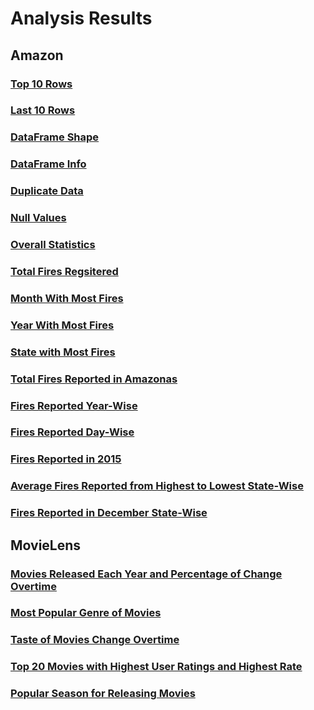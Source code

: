 
# Analysis Results
## Amazon
### [Top 10 Rows](https://github.com/pywen1004/SA2_ARAGO-SANTIAGO/blob/d318c2860b625ff4fa7f39c5f1e6eaff59312f17/top_10_rows_output.md)
### [Last 10 Rows](https://github.com/pywen1004/SA2_ARAGO-SANTIAGO/blob/d318c2860b625ff4fa7f39c5f1e6eaff59312f17/top_10_last_rows_output.md)
### [DataFrame Shape](https://github.com/pywen1004/SA2_ARAGO-SANTIAGO/blob/d318c2860b625ff4fa7f39c5f1e6eaff59312f17/amazon_df_shape.md)
### [DataFrame Info](https://github.com/pywen1004/SA2_ARAGO-SANTIAGO/blob/d318c2860b625ff4fa7f39c5f1e6eaff59312f17/dataset_info.md)
### [Duplicate Data](https://github.com/pywen1004/SA2_ARAGO-SANTIAGO/blob/d318c2860b625ff4fa7f39c5f1e6eaff59312f17/duplicate_data_info.md)
### [Null Values](https://github.com/pywen1004/SA2_ARAGO-SANTIAGO/blob/d318c2860b625ff4fa7f39c5f1e6eaff59312f17/null_values_info.md)
### [Overall Statistics](https://github.com/pywen1004/SA2_ARAGO-SANTIAGO/blob/d318c2860b625ff4fa7f39c5f1e6eaff59312f17/overall_statistics.md)
### [Total Fires Regsitered](https://github.com/pywen1004/SA2_ARAGO-SANTIAGO/blob/d318c2860b625ff4fa7f39c5f1e6eaff59312f17/total_fires.md)
### [Month With Most Fires](https://github.com/pywen1004/SA2_ARAGO-SANTIAGO/blob/d318c2860b625ff4fa7f39c5f1e6eaff59312f17/month_most_fires.md)
### [Year With Most Fires](https://github.com/pywen1004/SA2_ARAGO-SANTIAGO/blob/d318c2860b625ff4fa7f39c5f1e6eaff59312f17/year_most_fires.md)
### [State with Most Fires](https://github.com/pywen1004/SA2_ARAGO-SANTIAGO/blob/d318c2860b625ff4fa7f39c5f1e6eaff59312f17/state_most_fires.md)
### [Total Fires Reported in Amazonas](https://github.com/pywen1004/SA2_ARAGO-SANTIAGO/blob/d318c2860b625ff4fa7f39c5f1e6eaff59312f17/total_fires_amazon.md)
### [Fires Reported Year-Wise](https://github.com/pywen1004/SA2_ARAGO-SANTIAGO/blob/d318c2860b625ff4fa7f39c5f1e6eaff59312f17/yearly_fires_amazonas.md)
### [Fires Reported Day-Wise](https://github.com/pywen1004/SA2_ARAGO-SANTIAGO/blob/d318c2860b625ff4fa7f39c5f1e6eaff59312f17/daily_fires_amazonas.md)
### [Fires Reported in 2015](https://github.com/pywen1004/SA2_ARAGO-SANTIAGO/blob/d318c2860b625ff4fa7f39c5f1e6eaff59312f17/total_fires_2015_amazonas.md)
### [Average Fires Reported from Highest to Lowest State-Wise](https://github.com/pywen1004/SA2_ARAGO-SANTIAGO/blob/d318c2860b625ff4fa7f39c5f1e6eaff59312f17/avg_fires_statewise.md)
### [Fires Reported in December State-Wise](https://github.com/pywen1004/SA2_ARAGO-SANTIAGO/blob/d318c2860b625ff4fa7f39c5f1e6eaff59312f17/states_reported_december.md)

## MovieLens
### [Movies Released Each Year and Percentage of Change Overtime](https://github.com/pywen1004/SA2_ARAGO-SANTIAGO/blob/d318c2860b625ff4fa7f39c5f1e6eaff59312f17/movie_stats.md)
### [Most Popular Genre of Movies](https://github.com/pywen1004/SA2_ARAGO-SANTIAGO/blob/d318c2860b625ff4fa7f39c5f1e6eaff59312f17/genre_stats.md)
### [Taste of Movies Change Overtime](https://github.com/pywen1004/SA2_ARAGO-SANTIAGO/blob/d318c2860b625ff4fa7f39c5f1e6eaff59312f17/genre_trends_over_time_analysis.md)
### [Top 20 Movies with Highest User Ratings and Highest Rate](https://github.com/pywen1004/SA2_ARAGO-SANTIAGO/blob/d318c2860b625ff4fa7f39c5f1e6eaff59312f17/top_20_movies_analysis.md)
### [Popular Season for Releasing Movies](https://github.com/pywen1004/SA2_ARAGO-SANTIAGO/blob/d318c2860b625ff4fa7f39c5f1e6eaff59312f17/season_tag_counts_analysis.md)
